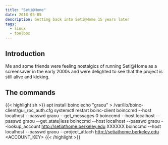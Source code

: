 ```yaml
---
title: "Seti@Home"
date: 2018-03-05
description: Getting back into Seti@Home 15 years later
tags:
  - linux
  - toolbox
---
```


## Introduction

Me and some friends were feeling nostalgics of running Seti@Home as a screensaver in the early 2000s and were delighted to see that the project is still alive and kicking.

## The commands

{{< highlight sh >}}
apt install boinc
echo "graou" > /var/lib/boinc-client/gui_rpc_auth.cfg
systemctl restart boinc-client
boinccmd --host localhost --passwd graou --get_messages 0
boinccmd --host localhost --passwd graou --get_state|less
boinccmd --host localhost --passwd graou --lookup_account http://setiathome.berkeley.edu <EMAIL> XXXXXX
boinccmd --host localhost --passwd graou --project_attach http://setiathome.berkeley.edu <ACCOUNT_KEY>
{{< /highlight >}}
